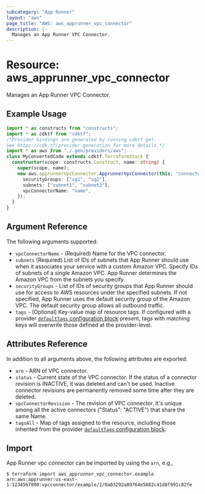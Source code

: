 ```yaml
---
subcategory: "App Runner"
layout: "aws"
page_title: "AWS: aws_apprunner_vpc_connector"
description: |-
  Manages an App Runner VPC Connector.
---
```


# Resource: aws_apprunner_vpc_connector

Manages an App Runner VPC Connector.

## Example Usage

```typescript
import * as constructs from "constructs";
import * as cdktf from "cdktf";
/*Provider bindings are generated by running cdktf get.
See https://cdk.tf/provider-generation for more details.*/
import * as aws from "./.gen/providers/aws";
class MyConvertedCode extends cdktf.TerraformStack {
  constructor(scope: constructs.Construct, name: string) {
    super(scope, name);
    new aws.apprunnerVpcConnector.ApprunnerVpcConnector(this, "connector", {
      securityGroups: ["sg1", "sg2"],
      subnets: ["subnet1", "subnet2"],
      vpcConnectorName: "name",
    });
  }
}

```

## Argument Reference

The following arguments supported:

* `vpcConnectorName` - (Required) Name for the VPC connector.
* `subnets` (Required) List of IDs of subnets that App Runner should use when it associates your service with a custom Amazon VPC. Specify IDs of subnets of a single Amazon VPC. App Runner determines the Amazon VPC from the subnets you specify.
* `securityGroups` - List of IDs of security groups that App Runner should use for access to AWS resources under the specified subnets. If not specified, App Runner uses the default security group of the Amazon VPC. The default security group allows all outbound traffic.
* `tags` - (Optional) Key-value map of resource tags. If configured with a provider [`defaultTags` configuration block](https://registry.terraform.io/providers/hashicorp/aws/latest/docs#default_tags-configuration-block) present, tags with matching keys will overwrite those defined at the provider-level.

## Attributes Reference

In addition to all arguments above, the following attributes are exported:

* `arn` - ARN of VPC connector.
* `status` - Current state of the VPC connector. If the status of a connector revision is INACTIVE, it was deleted and can't be used. Inactive connector revisions are permanently removed some time after they are deleted.
* `vpcConnectorRevision` - The revision of VPC connector. It's unique among all the active connectors ("Status": "ACTIVE") that share the same Name.
* `tagsAll` - Map of tags assigned to the resource, including those inherited from the provider [`defaultTags` configuration block](https://registry.terraform.io/providers/hashicorp/aws/latest/docs#default_tags-configuration-block).

## Import

App Runner vpc connector can be imported by using the `arn`, e.g.,

```
$ terraform import aws_apprunner_vpc_connector.example arn:aws:apprunner:us-east-1:1234567890:vpcconnector/example/1/0a03292a89764e5882c41d8f991c82fe
```

<!-- cache-key: cdktf-0.17.0-pre.15 input-7b056132bc5348025b964c2f5139302f8a66528056dfe12a26fc0ede67c39895 -->
